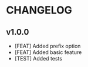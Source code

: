 # CHANGELOG

## v1.0.0
- [FEAT] Added prefix option
- [FEAT] Added basic feature
- [TEST] Added tests
